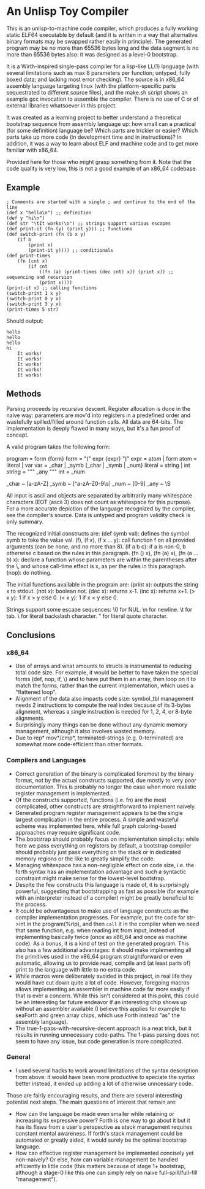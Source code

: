 # An Unlisp Toy Compiler

This is an unlisp-to-machine code compiler, which produces a fully working static ELF64 executable by default (and it is written in a way that alternative binary formats may be swapped rather easily in principle).
The generated program may be no more than 65536 bytes long and the data segment is no more than 65536 bytes also: it was designed as a level-0 bootstrap.

It is a Wirth-inspired single-pass compiler for a lisp-like LL(1) language (with several limitations such as max 8 parameters per function; untyped, fully boxed data; and lacking most error checking).
The source is in x86\_64 assembly language targeting linux (with the platform-specific parts sequestrated to different source files), and the make.sh script shows an example gcc invocation to assemble the compiler.
There is no use of C or of external libraries whatsoever in this project.

It was created as a learning project to better understand a theoretical bootstrap sequence from assembly language up: how small can a practical (for some definition) language be? Which parts are trickier or easier? Which parts take up more code (in development time and in instructions)?
In addition, it was a way to learn about ELF and machine code and to get more familiar with x86\_64.

Provided here for those who might grasp something from it. Note that the code quality is very low, this is not a good example of an x86\_64 codebase.

## Example

```
; Comments are started with a single ; and continue to the end of the line
(def x "hello\n") ;; definition
(def y "hi\n")
(def str "\tIt works!\n") ;; strings support various escapes
(def print-it (fn (y) (print y))) ;; functions
(def switch-print (fn (b x y)
	(if b
		(print x)
		(print-it y)))) ;; conditionals
(def print-times
	(fn (cnt x)
		(if cnt
			((fn (a) (print-times (dec cnt) x)) (print x)) ;; sequencing and recursion
			(print x))))
(print-it x) ;; calling functions
(switch-print 1 x y)
(switch-print 0 y x)
(switch-print 3 y x)
(print-times 5 str)
```

Should output:

```
hello
hello
hello
hi
	It works!
	It works!
	It works!
	It works!
	It works!
```

## Methods

Parsing proceeds by recursive descent. Register allocation is done in the naive way: parameters are mov'd into registers in a predefined order and wastefully spilled/filled around function calls. All data are 64-bits.
The implementation is deeply flawed in many ways, but it's a fun proof of concept.

A valid program takes the following form:

program = form {form}
form = "(" expr {expr} ")"
expr = atom | form
atom = literal | var
var = _char | _symb {_char | _symb | _num}
literal = string | int
string = "\"" _any "\""
int = _num

_char ~ [a-zA-Z]
_symb ~ [^a-zA-Z0-9\s]
_num ~ [0-9]
_any ~ \S

All input is ascii and objects are separated by arbitrarily many whitespace characters (EOT (ascii 3) does not count as whitespace for this purpose).
For a more accurate depiction of the language recognized by the compiler, see the compiler's source.
Data is untyped and program validity check is only summary.

The recognized initial constructs are:
(def symb val): defines the symbol symb to take the value val.
(f), (f x), (f x ... y): call function f on all provided arguments (can be none, and no more than 8).
(if a b c): if a is non-0, b otherwise c based on the rules in this paragraph.
(fn () x), (fn (a) x), (fn (a ... b) x): declare a function whose parameters are within the parentheses after the \\, and whose call-time effect is x, as per the rules in this paragraph.
(nop): do nothing.

The initial functions available in the program are:
(print x): outputs the string x to stdout.
(not x): boolean not.
(dec x): returns x-1.
(inc x): returns x+1.
(> x y): 1 if x > y else 0.
(< x y): 1 if x < y else 0.

Strings support some escape sequences:
\0 for NUL.
\n for newline.
\t for tab.
\\ for literal backslash character.
\" for literal quote character.

## Conclusions

### x86\_64

- Use of arrays and what amounts to structs is instrumental to reducing total code size. For example, it would be better to have taken the special forms (def, nop, if, \\) and to have put them in an array, then loop on it to match the forms, rather than the current
implementation, which uses a "flattened loop".
- Alignment of the data also impacts code size: symbol\_tbl management needs 2 instructions to compute the real index because of its 3-bytes alignment, whereas a single instruction is needed for 1, 2, 4, or 8-byte alignments.
- Surprisingly many things can be done without any dynamic memory management, although it also involves wasted memory.
- Due to rep* mov*/cmp*, terminated-strings (e.g. 0-terminated) are somewhat more code-efficient than other formats.

### Compilers and Languages

- Correct generation of the binary is complicated foremost by the binary format, not by the actual constructs supported, due mostly to very poor documentation. This is probably no longer the case when more realistic register management is implemented.
- Of the constructs supported, functions (i.e. fn) are the most complicated, other constructs are straightforward to implement naively.
- Generated program register management appears to be the single largest complication in the entire process. A simple and wasteful scheme was implemented here, while full graph coloring-based approaches may require significant code.
- The bootstrap should probably focus on implementation simplicity: while here we pass everything on registers by default, a bootstrap compiler should probably just pass everything on the stack or in dedicated memory regions or the like to greatly simplify the code.
- Managing whitespace has a non-negligible effect on code size, i.e. the forth syntax has an implementation advantage and such a syntactic constraint might make sense for the lowest-level bootstrap.
- Despite the few constructs this language is made of, it is surprisingly powerful, suggesting that bootstrapping as fast as possible (for example with an interpreter instead of a compiler) might be greatly beneficial to the process.
- It could be advantageous to make use of language constructs as the compiler implementation progresses. For example, put the code for str-\>int in the program(%rip), and then `call` it in the compiler when we need that same function, e.g. when reading int from input, instead of implementing
	basically twice (once as x86\_64 and once as machine code). As a bonus, it is a kind of test on the generated program.
	This also has a few additional advantages: it should make implementing all the primitives used in the x86\_64 program straightforward or even automatic, allowing us to provide read, compile and (at least parts of) print to the language with little to no extra code.
- While macros were deliberately avoided in this project, in real life they would have cut down quite a lot of code. However, foregoing macros allows implementing an assembler in machine code far more easily if that is ever a concern. While this isn't considered at this point, this could be an interesting
	far future endeavor if an interesting chip shows up without an assembler available (I believe this applies for example to seaForth and green array chips, which use Forth instead "as" the assembly language).
- The true-1-pass-with-recursive-decent approach is a neat trick, but it results in running unnecessary code-paths. The 1-pass parsing does not seem to have any issue, but code generation is more complicated.

### General

- I used several hacks to work around limitations of the syntax description from above: it would have been more productive to speciate the syntax better instead, it ended up adding a lot of otherwise unncessary code.

Those are fairly encouraging results, and there are several interesting potential next steps. The main questions of interest that remain are:
- How can the language be made even smaller while retaining or increasing its expressive power? Forth is one way to go about it but it has its flaws from a user's perspective as stack management requires constant mental awareness. If forth's stack management could be automated or greatly aided, it would surely be the optimal bootstrap language.
- How can effective register management be implemented concisely yet non-naively? Or else, how can variable management be handled efficiently in little code (this matters because of stage 1+ bootstrap, although a stage-0 like this one can simply rely on naive full-spill/full-fill "management").
